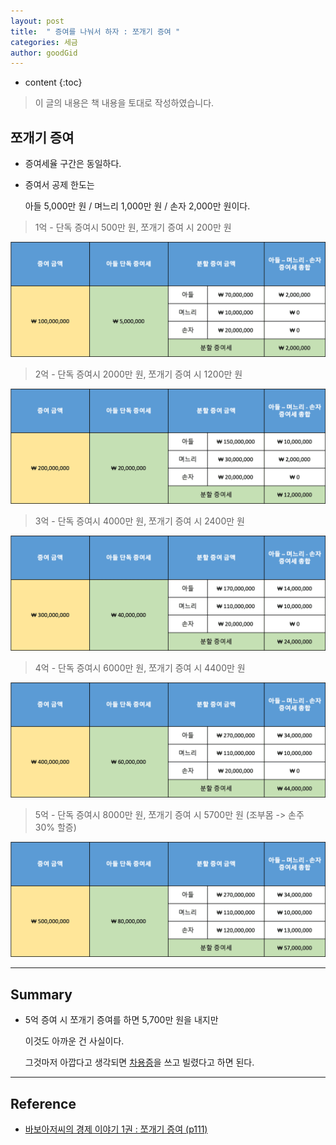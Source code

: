 ```yaml
---
layout: post
title:  " 증여를 나눠서 하자 : 쪼개기 증여 "
categories: 세금
author: goodGid
---
```

* content
{:toc}

> 이 글의 내용은 책 내용을 토대로 작성하였습니다.

## 쪼개기 증여

* 증여세율 구간은 동일하다.

* 증여서 공제 한도는 

  아들 5,000만 원 / 며느리 1,000만 원 / 손자 2,000만 원이다.


> 1억 - 단독 증여시 500만 원, 쪼개기 증여 시 200만 원

![](/assets/img/rich/Sharing-Gift-Tax_1.png)

> 2억 - 단독 증여시 2000만 원, 쪼개기 증여 시 1200만 원

![](/assets/img/rich/Sharing-Gift-Tax_2.png)

> 3억 - 단독 증여시 4000만 원, 쪼개기 증여 시 2400만 원

![](/assets/img/rich/Sharing-Gift-Tax_3.png)

> 4억 - 단독 증여시 6000만 원, 쪼개기 증여 시 4400만 원

![](/assets/img/rich/Sharing-Gift-Tax_4.png)

> 5억 - 단독 증여시 8000만 원, 쪼개기 증여 시 5700만 원 (조부몸 -> 손주 30% 할증)

![](/assets/img/rich/Sharing-Gift-Tax_5.png)

---

## Summary

* 5억 증여 시 쪼개기 증여를 하면 5,700만 원을 내지만

  이것도 아까운 건 사실이다.

  그것마저 아깝다고 생각되면 [차용증]({{site.url}}/How-to-reduce-gift-tax-when-getting-married/#증여세-줄이는-방법)을 쓰고 빌렸다고 하면 된다.


---

## Reference

* [바보아저씨의 경제 이야기 1권 : 쪼개기 증여 (p111)](https://book.naver.com/bookdb/book_detail.nhn?bid=13602987)
